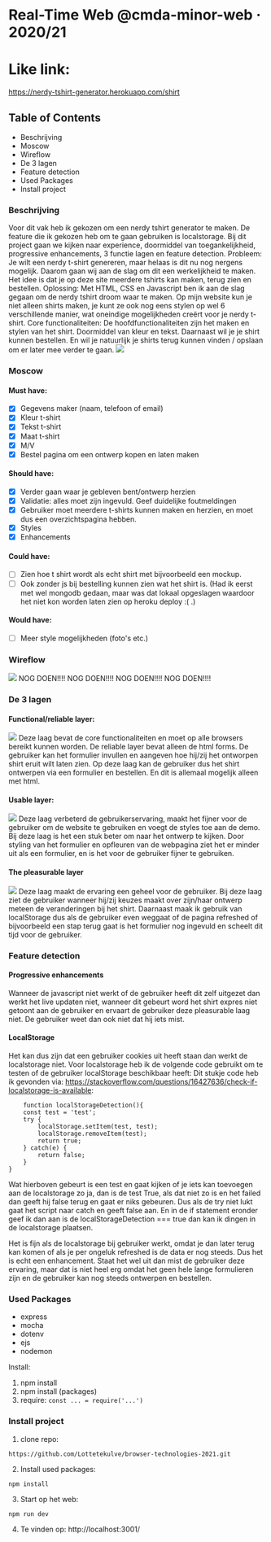# Real-Time Web @cmda-minor-web · 2020/21

# Like link:
https://nerdy-tshirt-generator.herokuapp.com/shirt

## Table of Contents
- Beschrijving 
- Moscow
- Wireflow
- De 3 lagen
- Feature detection
- Used Packages
- Install project


### Beschrijving
Voor dit vak heb  ik gekozen om een nerdy tshirt generator te maken. De feature die ik gekozen heb om te gaan gebruiken is localstorage.
Bij dit project gaan we kijken naar experience, doormiddel van toegankelijkheid, progressive enhancements, 3 functie lagen en feature detection.
Probleem: Je wilt een nerdy t-shirt genereren, maar helaas is dit nu nog nergens mogelijk. Daarom gaan wij aan de slag om dit een werkelijkheid te maken. Het idee is dat je op deze site meerdere tshirts kan maken, terug zien en bestellen.
Oplossing: Met HTML, CSS en Javascript ben ik aan de slag gegaan om de nerdy tshirt droom waar te maken. Op mijn website kun je niet alleen shirts maken, je kunt ze ook nog eens stylen op wel 6 verschillende manier, wat oneindige mogelijkheden creërt voor je nerdy t-shirt.
Core functionaliteiten:
De hoofdfunctionaliteiten zijn het maken en stylen van het shirt. Doormiddel van kleur en tekst. Daarnaast wil je je shirt kunnen bestellen. En wil je natuurlijk je shirts terug kunnen vinden / opslaan om er later mee verder te gaan.
![](./static/public/images/pleasure.png)


### Moscow
#### Must have:
- [x] Gegevens maker (naam, telefoon of email)
- [x] Kleur t-shirt
- [x] Tekst t-shirt
- [x] Maat t-shirt
- [x] M/V
- [x] Bestel pagina om een ontwerp kopen en laten maken

#### Should have:
- [x] Verder gaan waar je gebleven bent/ontwerp herzien
- [x] Validatie: alles moet zijn ingevuld. Geef duidelijke foutmeldingen
- [x] Gebruiker moet meerdere t-shirts kunnen maken en herzien, en moet dus een overzichtspagina hebben.
- [x] Styles
- [x] Enhancements

#### Could have:
- [ ] Zien hoe t shirt wordt als echt shirt met bijvoorbeeld een mockup.
- [ ] Ook zonder js bij bestelling kunnen zien wat het shirt is. (Had ik eerst met wel mongodb gedaan, maar was dat lokaal opgeslagen waardoor het niet kon worden laten zien op heroku deploy :(   .)

#### Would have:
- [ ] Meer style mogelijkheden (foto's etc.)


### Wireflow
![](./static/public/images/spel.png)
        NOG DOEN!!!!
         NOG DOEN!!!!
          NOG DOEN!!!!
           NOG DOEN!!!!



### De 3 lagen

#### Functional/reliable layer:
![](./static/public/images/1.png)
Deze laag bevat de core functionaliteiten en moet op alle browsers bereikt kunnen worden. De reliable layer bevat alleen de html forms. De gebruiker kan het formulier invullen en aangeven hoe hij/zij het ontworpen shirt eruit wilt laten zien. Op deze laag kan de gebruiker dus het shirt ontwerpen via een formulier en bestellen. En dit is allemaal mogelijk alleen met html. 

#### Usable layer:
![](./static/public/images/2.png)
Deze laag verbeterd de gebruikerservaring, maakt het fijner voor de gebruiker om de website te gebruiken en voegt de styles toe aan de demo. Bij deze laag is het een stuk beter om naar het ontwerp te kijken. Door styling van het formulier en opfleuren van de webpagina ziet het er minder uit als een formulier, en is het voor de gebruiker fijner te gebruiken.

#### The pleasurable layer
![](./static/public/images/3.png)
Deze laag maakt de ervaring een geheel voor de gebruiker. Bij deze laag ziet de gebruiker wanneer hij/zij keuzes maakt over zijn/haar ontwerp meteen de veranderingen bij het shirt. Daarnaast maak ik gebruik van localStorage dus als de gebruiker even weggaat of de pagina refreshed of bijvoorbeeld een stap terug gaat is het formulier nog ingevuld en scheelt dit tijd voor de gebruiker.


### Feature detection
#### Progressive enhancements
Wanneer de javascript niet werkt of de gebruiker heeft dit zelf uitgezet dan werkt het live updaten niet, wanneer dit gebeurt word het shirt expres niet getoont aan de gebruiker en ervaart de gebruiker deze pleasurable laag niet. De gebruiker weet dan ook niet dat hij iets mist.

#### LocalStorage 
Het kan dus zijn dat een gebruiker cookies uit heeft staan dan werkt de localstorage niet. Voor localstorage heb ik de volgende code gebruikt om te testen of de gebruiker localStorage beschikbaar heeft: Dit stukje code heb ik gevonden via: https://stackoverflow.com/questions/16427636/check-if-localstorage-is-available: 
```
    function localStorageDetection(){
    const test = 'test';
    try {
        localStorage.setItem(test, test);
        localStorage.removeItem(test);
        return true;
    } catch(e) {
        return false;
    } 
}
```

Wat hierboven gebeurt is een test en gaat kijken of je iets kan toevoegen aan de localstorage zo ja, dan is de test True, als dat niet zo is en het failed dan geeft hij false terug en gaat er niks gebeuren. Dus als de try niet lukt gaat het script naar catch en geeft false aan. En in de if statement eronder geef ik dan aan is de localStorageDetection === true dan kan ik dingen in de localstorage plaatsen.

Het is fijn als de localstorage bij gebruiker werkt, omdat je dan later terug kan komen of als je per ongeluk refreshed is de data er nog steeds. Dus het is echt een enhancement. Staat het wel uit dan mist de gebruiker deze ervaring, maar dat is niet heel erg omdat het geen hele lange formulieren zijn en de gebruiker kan nog steeds ontwerpen en bestellen.

### Used Packages
- express
- mocha
- dotenv
- ejs
- nodemon

Install:
1. npm install
2. npm install (packages)
3. require: `const ... = require('...')`


### Install project
1. clone repo: 
``` 
https://github.com/Lottetekulve/browser-technologies-2021.git
```
2. Install used packages: 
```
npm install
```
3. Start op het web: 
```
npm run dev
```
4. Te vinden op: http://localhost:3001/



<!-- Add a nice image here at the end of the week, showing off your shiny frontend 📸 -->

<!-- ...but how does one use this project? What are its features 🤔 -->

<!-- This would be a good place for your data life cycle ♻️-->

<!-- How about a license here? 📜  -->